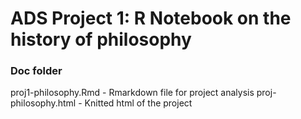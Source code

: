 # ADS Project 1:  R Notebook on the history of philosophy

### Doc folder

proj1-philosophy.Rmd - Rmarkdown file for project analysis
proj-philosophy.html - Knitted html of the project
